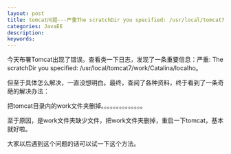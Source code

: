 ```yaml
---
layout: post
title: tomcat问题---严重The scratchDir you specified: /usr/local/tomcat7/work/Catalina/localho
categories: JavaEE 
description: 
keywords: 
---
```


  今天布署Tomcat出现了错误。查看类一下日志，发现了一条重要信息：严重: The scratchDir you specified: /usr/local/tomcat7/work/Catalina/localho。

  但至于具体怎么解决，一直没想明白。最终，查阅了各种资料，终于看到了一条奇葩的解决办法：

  把tomcat目录内的work文件夹删掉。。。。。。。。。。。。。。

  至于原因，是work文件夹缺少文件，把work文件夹删掉，重启一下tomcat，基本就好啦。

  大家以后遇到这个问题的话可以试一下这个方法。
  
  


